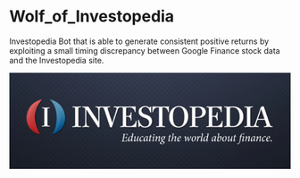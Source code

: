 # Wolf_of_Investopedia
Investopedia Bot that is able to generate consistent positive returns by exploiting a small timing discrepancy between Google Finance stock data and the Investopedia site.

[![N|Solid](src/bg.png)](https://http://www.investopedia.com/)
